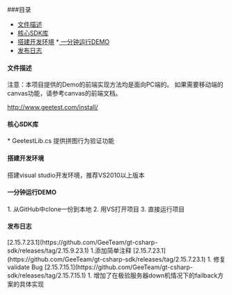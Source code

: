 ###目录
* [文件描述](#1)
 * [核心SDK库](#1.1)
* [搭建开发环境](#2)
*[ 一分钟运行DEMO](#3)
* [发布日志](#4)


<h4 id="1">文件描述</h4>
注意：本项目提供的Demo的前端实现方法均是面向PC端的。 如果需要移动端的canvas功能，请参考canvas的前端文档。  

http://www.geetest.com/install/

<h4 id="1.1">核心SDK库</h4>
* GeetestLib.cs  
	提供拼图行为验证功能

<h4 id="2">搭建开发环境</h4>
搭建visual studio开发环境，推荐VS2010以上版本

<h4 id="3">一分钟运行DEMO</h4>
1. 从GitHub中clone一份到本地
2. 用VS打开项目
3. 直接运行项目

<h4 id="4">发布日志</h4>
[2.15.7.23.1](https://github.com/GeeTeam/gt-csharp-sdk/releases/tag/2.15.9.23.1)
1.添加简单注释
[2.15.7.23.1](https://github.com/GeeTeam/gt-csharp-sdk/releases/tag/2.15.7.23.1)
1. 修复validate Bug
[2.15.7.15.1](https://github.com/GeeTeam/gt-csharp-sdk/releases/tag/2.15.7.15.1)
1. 增加了在极验服务器down机情况下的failback方案的具体实现

